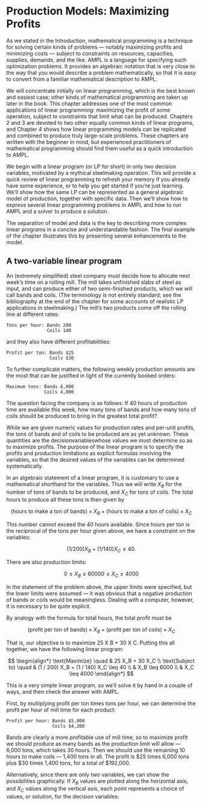 # Production Models: Maximizing Profits

As we stated in the Introduction, mathematical programming is a technique for solving certain kinds of problems — notably maximizing profits and minimizing costs — subject to constraints on resources, capacities, supplies, demands, and the like. AMPL is a language for specifying such optimization problems. It provides an algebraic notation that is very close to the way that you would describe a problem mathematically, so that it is easy to convert from a familiar mathematical description to AMPL. 

We will concentrate initially on linear programming, which is the best known and easiest case; other kinds of mathematical programming are taken up later in the book. This chapter addresses one of the most common applications of linear programming: maximizing the profit of some operation, subject to constraints that limit what can be produced. Chapters 2 and 3 are devoted to two other equally common kinds of linear programs, and Chapter 4 shows how linear programming models can be replicated and combined to produce truly large-scale problems. These chapters are written with the beginner in mind, but experienced practitioners of mathematical programming should find them useful as a quick introduction to AMPL.

We begin with a linear program (or LP for short) in only two decision variables, motivated by a mythical steelmaking operation. This will provide a quick review of linear programming to refresh your memory if you already have some experience, or to help you get started if you’re just learning. We’ll show how the same LP can be represented as a general algebraic model of production, together with specific data. Then we’ll show how to express several linear programming problems in AMPL and how to run AMPL and a solver to produce a solution. 

The separation of model and data is the key to describing more complex linear programs in a concise and understandable fashion. The final example of the chapter illustrates this by presenting several enhancements to the model. 

## A two-variable linear program

An (extremely simplified) steel company must decide how to allocate next week’s time on a rolling mill. The mill takes unfinished slabs of steel as input, and can produce either of two semi-finished products, which we will call bands and coils. (The terminology is not entirely standard; see the bibliography at the end of the chapter for some accounts of realistic LP applications in steelmaking.) The mill’s two products come off the rolling line at different rates:

```
Tons per hour: Bands 200
               Coils 140
```

and they also have different profitabilities:

```
Profit per ton: Bands $25
                Coils $30
```

To further complicate matters, the following weekly production amounts are the most that can be justified in light of the currently booked orders:

```
Maximum tons: Bands 6,000
              Coils 4,000
```

The question facing the company is as follows: If 40 hours of production time are available this week, how many tons of bands and how many tons of coils should be produced to bring in the greatest total profit?

 While we are given numeric values for production rates and per-unit profits, the tons of bands and of coils to be produced are as yet unknown. These quantities are the decisionvariableswhose values we must determine so as to maximize profits. The purpose of the linear program is to specify the profits and production limitations as explicit formulas involving the variables, so that the desired values of the variables can be determined systematically.

In an algebraic statement of a linear program, it is customary to use a mathematical shorthand for the variables. Thus we will write $X_B$ for the number of tons of bands to be produced, and $X_C$ for tons of coils. The total hours to produce all these tons is then given by

$$
(\text{hours to make a ton of bands}) \times X_B + (\text{hours to make a ton of coils}) \times X_C
$$

This number cannot exceed the 40 hours available. Since hours per ton is the reciprocal of the tons per hour given above, we have a constraint on the variables:

$$
(1 / 200) X_B + (1 / 140) X_C \leq 40.
$$

There are also production limits:

$$
0 \leq X_B \leq 6000
0 \leq X_C \leq 4000
$$

In the statement of the problem above, the upper limits were specified, but the lower limits were assumed — it was obvious that a negative production of bands or coils would be meaningless. Dealing with a computer, however, it is necessary to be quite explicit.

By analogy with the formula for total hours, the total profit must be

$$
(\text{profit per ton of bands}) \times X_B + (\text{profit per ton of coils}) \times X_C
$$

That is, our objective is to maximize 25 X B + 30 X C. Putting this all together, we have the following linear program:

$$
\begin{align*}
  \text{Maximize} \quad & 25 X_B + 30 X_C \\
  \text{Subject to} 
    \quad & (1 / 200) X_B + (1 / 140) X_C \leq 40 \\
    & X_B \leq 6000 \\
    & X_C \leq 4000
\end{align*}
$$

This is a very simple linear program, so we’ll solve it by hand in a couple of ways, and then check the answer with AMPL.

First, by multiplying profit per ton times tons per hour, we can determine the profit per hour of mill time for each product:

```
Profit per hour: Bands $5,000
                 Coils $4,200
```

Bands are clearly a more profitable use of mill time, so to maximize profit we should produce as many bands as the production limit will allow — 6,000 tons, which takes 30 hours. Then we should use the remaining 10 hours to make coils — 1,400 tons in all. The profit is $25 times 6,000 tons plus $30 times 1,400 tons, for a total of $192,000.

Alternatively, since there are only two variables, we can show the possibilities graphically. If $X_B$ values are plotted along the horizontal axis, and $X_C$ values along the vertical axis, each point represents a choice of values, or solution, for the decision variables:
